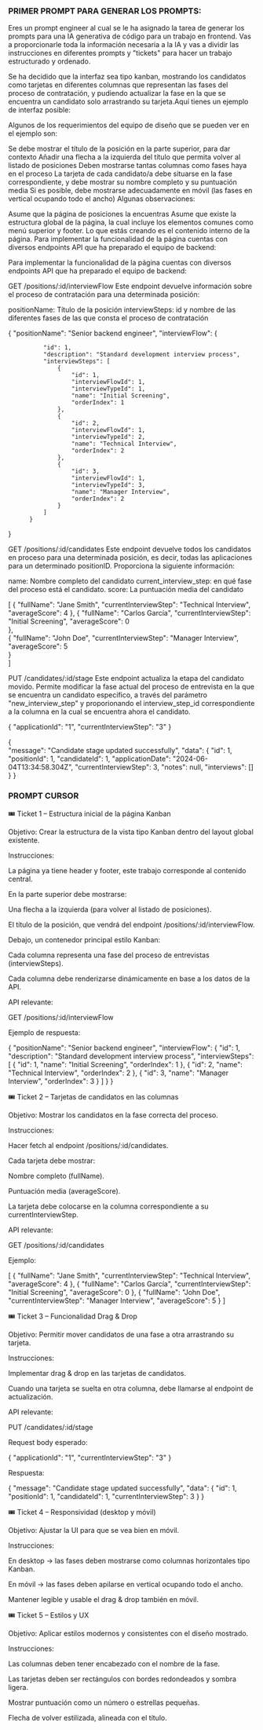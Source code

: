 ### PRIMER PROMPT PARA GENERAR LOS PROMPTS:

Eres un prompt engineer al cual se le ha asignado la tarea de generar los prompts para una IA generativa de código para un trabajo en frontend. Vas a proporcionarle toda la información necesaria a la IA y vas a dividir las instrucciones en diferentes prompts y "tickets" para hacer un trabajo estructurado y ordenado.

Se ha decidido que la interfaz sea tipo kanban, mostrando los candidatos como tarjetas en diferentes columnas que representan las fases del proceso de contratación, y pudiendo actualizar la fase en la que se encuentra un candidato solo arrastrando su tarjeta.Aquí tienes un ejemplo de interfaz posible:

Algunos de los requerimientos del equipo de diseño que se pueden ver en el ejemplo son:

Se debe mostrar el título de la posición en la parte superior, para dar contexto
Añadir una flecha a la izquierda del título que permita volver al listado de posiciones
Deben mostrarse tantas columnas como fases haya en el proceso
La tarjeta de cada candidato/a debe situarse en la fase correspondiente, y debe mostrar su nombre completo y su puntuación media
Si es posible, debe mostrarse adecuadamente en móvil (las fases en vertical ocupando todo el ancho)
Algunas observaciones:

Asume que la página de posiciones la encuentras 
Asume que existe la estructura global de la página, la cual incluye los elementos comunes como menú superior y footer. Lo que estás creando es el contenido interno de la página.
Para implementar la funcionalidad de la página cuentas con diversos endpoints API que ha preparado el equipo de backend:

Para implementar la funcionalidad de la página cuentas con diversos endpoints API que ha preparado el equipo de backend:

GET /positions/:id/interviewFlow
Este endpoint devuelve información sobre el proceso de contratación para una determinada posición:

positionName: Título de la posición
interviewSteps: id y nombre de las diferentes fases de las que consta el proceso de contratación

{
      "positionName": "Senior backend engineer",
      "interviewFlow": {
              
              "id": 1,
              "description": "Standard development interview process",
              "interviewSteps": [
                  {
                      "id": 1,
                      "interviewFlowId": 1,
                      "interviewTypeId": 1,
                      "name": "Initial Screening",
                      "orderIndex": 1
                  },
                  {
                      "id": 2,
                      "interviewFlowId": 1,
                      "interviewTypeId": 2,
                      "name": "Technical Interview",
                      "orderIndex": 2
                  },
                  {
                      "id": 3,
                      "interviewFlowId": 1,
                      "interviewTypeId": 3,
                      "name": "Manager Interview",
                      "orderIndex": 2
                  }
              ]
          }
  }

GET /positions/:id/candidates
Este endpoint devuelve todos los candidatos en proceso para una determinada posición, es decir, todas las aplicaciones para un determinado positionID. Proporciona la siguiente información:

name: Nombre completo del candidato
current_interview_step: en qué fase del proceso está el candidato.
score: La puntuación media del candidato

[
      {
           "fullName": "Jane Smith",
           "currentInterviewStep": "Technical Interview",
           "averageScore": 4
       },
       {
           "fullName": "Carlos García",
           "currentInterviewStep": "Initial Screening",
           "averageScore": 0            
       },        
       {
           "fullName": "John Doe",
           "currentInterviewStep": "Manager Interview",
           "averageScore": 5            
      }    
 ]

PUT /candidates/:id/stage
Este endpoint actualiza la etapa del candidato movido. Permite modificar la fase actual del proceso de entrevista en la que se encuentra un candidato específico, a través del parámetro "new_interview_step" y proporionando el interview_step_id correspondiente a la columna en la cual se encuentra ahora el candidato.

{
     "applicationId": "1",
     "currentInterviewStep": "3"
 }

{    
    "message": "Candidate stage updated successfully",
     "data": {
         "id": 1,
         "positionId": 1,
         "candidateId": 1,
         "applicationDate": "2024-06-04T13:34:58.304Z",
         "currentInterviewStep": 3,
         "notes": null,
         "interviews": []    
     }
 }

 ### PROMPT CURSOR

 🎟️ Ticket 1 – Estructura inicial de la página Kanban

Objetivo: Crear la estructura de la vista tipo Kanban dentro del layout global existente.

Instrucciones:

La página ya tiene header y footer, este trabajo corresponde al contenido central.

En la parte superior debe mostrarse:

Una flecha a la izquierda (para volver al listado de posiciones).

El título de la posición, que vendrá del endpoint /positions/:id/interviewFlow.

Debajo, un contenedor principal estilo Kanban:

Cada columna representa una fase del proceso de entrevistas (interviewSteps).

Cada columna debe renderizarse dinámicamente en base a los datos de la API.

API relevante:

GET /positions/:id/interviewFlow

Ejemplo de respuesta:

{
  "positionName": "Senior backend engineer",
  "interviewFlow": {
    "id": 1,
    "description": "Standard development interview process",
    "interviewSteps": [
      { "id": 1, "name": "Initial Screening", "orderIndex": 1 },
      { "id": 2, "name": "Technical Interview", "orderIndex": 2 },
      { "id": 3, "name": "Manager Interview", "orderIndex": 3 }
    ]
  }
}

🎟️ Ticket 2 – Tarjetas de candidatos en las columnas

Objetivo: Mostrar los candidatos en la fase correcta del proceso.

Instrucciones:

Hacer fetch al endpoint /positions/:id/candidates.

Cada tarjeta debe mostrar:

Nombre completo (fullName).

Puntuación media (averageScore).

La tarjeta debe colocarse en la columna correspondiente a su currentInterviewStep.

API relevante:

GET /positions/:id/candidates

Ejemplo:

[
  { "fullName": "Jane Smith", "currentInterviewStep": "Technical Interview", "averageScore": 4 },
  { "fullName": "Carlos García", "currentInterviewStep": "Initial Screening", "averageScore": 0 },
  { "fullName": "John Doe", "currentInterviewStep": "Manager Interview", "averageScore": 5 }
]

🎟️ Ticket 3 – Funcionalidad Drag & Drop

Objetivo: Permitir mover candidatos de una fase a otra arrastrando su tarjeta.

Instrucciones:

Implementar drag & drop en las tarjetas de candidatos.

Cuando una tarjeta se suelta en otra columna, debe llamarse al endpoint de actualización.

API relevante:

PUT /candidates/:id/stage

Request body esperado:

{
  "applicationId": "1",
  "currentInterviewStep": "3"
}


Respuesta:

{
  "message": "Candidate stage updated successfully",
  "data": {
    "id": 1,
    "positionId": 1,
    "candidateId": 1,
    "currentInterviewStep": 3
  }
}

🎟️ Ticket 4 – Responsividad (desktop y móvil)

Objetivo: Ajustar la UI para que se vea bien en móvil.

Instrucciones:

En desktop → las fases deben mostrarse como columnas horizontales tipo Kanban.

En móvil → las fases deben apilarse en vertical ocupando todo el ancho.

Mantener legible y usable el drag & drop también en móvil.

🎟️ Ticket 5 – Estilos y UX

Objetivo: Aplicar estilos modernos y consistentes con el diseño mostrado.

Instrucciones:

Las columnas deben tener encabezado con el nombre de la fase.

Las tarjetas deben ser rectángulos con bordes redondeados y sombra ligera.

Mostrar puntuación como un número o estrellas pequeñas.

Flecha de volver estilizada, alineada con el título.
